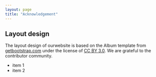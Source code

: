 ```yaml
---
layout: page
title: "Acknowledgement"
---
```


## Layout design

The layout design of ourwebsite is based on the Album template from [getbootstrap.com](https://getbootstrap.com/docs/4.3/examples/album/) under the license of [CC BY 3.0](https://creativecommons.org/licenses/by/3.0/). We are grateful to the contributor community.

- item 1
- item 2
